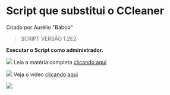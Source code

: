 # Script que substitui o CCleaner
Criado por Aurélio "Baboo"

> SCRIPT VERSÃO 1.2E2

**Executar o Script como administrador.**

![](https://i.imgur.com/GvkFWI0.png) Leia a matéria completa [clicando aqui](https://www.baboo.com.br/windows-10/conteudo-essencial-windows/script-que-substitui-o-ccleaner/%3famp)

![](https://i.imgur.com/toQwUZE.png) Veja o vídeo [clicando aqui](https://www.youtube.com/watch?v=ybh0sXgzmXQ)

![](https://i.imgur.com/U8gYxcE.png)
